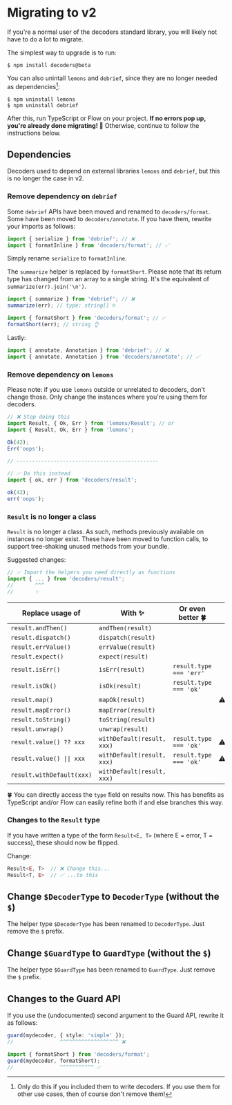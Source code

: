 # Migrating to v2

If you're a normal user of the decoders standard library, you will likely not have to do a
lot to migrate.

The simplest way to upgrade is to run:

    $ npm install decoders@beta

You can also unintall `lemons` and `debrief`, since they are no longer needed as
dependencies[^1]:

    $ npm uninstall lemons
    $ npm uninstall debrief

After this, run TypeScript or Flow on your project. **If no errors pop up, you're already
done migrating! 🎉** Otherwise, continue to follow the instructions below.

## Dependencies

Decoders used to depend on external libraries `lemons` and `debrief`, but this is no
longer the case in v2.

### Remove dependency on `debrief`

Some `debrief` APIs have been moved and renamed to `decoders/format`. Some have been moved
to `decoders/annotate`. If you have them, rewrite your imports as follows:

```typescript
import { serialize } from 'debrief'; // ❌
import { formatInline } from 'decoders/format'; // ✅
```

Simply rename `serialize` to `formatInline`.

The `summarize` helper is replaced by `formatShort`. Please note that its return type has
changed from an array to a single string. It's the equivalent of
`summarize(err).join('\n')`.

```typescript
import { summarize } from 'debrief'; // ❌
summarize(err); // type: string[] ☹️

import { formatShort } from 'decoders/format'; // ✅
formatShort(err); // string 👌
```

Lastly:

```typescript
import { annotate, Annotation } from 'debrief'; // ❌
import { annotate, Annotation } from 'decoders/annotate'; // ✅
```

### Remove dependency on `lemons`

Please note: if you use `lemons` outside or unrelated to decoders, don't change those.
Only change the instances where you're using them for decoders.

```typescript
// ❌ Stop doing this
import Result, { Ok, Err } from 'lemons/Result'; // or
import { Result, Ok, Err } from 'lemons';

Ok(42);
Err('oops');

// ----------------------------------------------

// ✅ Do this instead
import { ok, err } from 'decoders/result';

ok(42);
err('oops');
```

### `Result` is no longer a class

`Result` is no longer a class. As such, methods previously available on instances no
longer exist. These have been moved to function calls, to support tree-shaking unused
methods from your bundle.

Suggested changes:

```typescript
// ✅ Import the helpers you need directly as functions
import { ... } from 'decoders/result';
//       ^^^
//       ✨
```

| Replace usage of          | With ✨                    | Or even better 🍀       |     |
| ------------------------- | -------------------------- | ----------------------- | --- |
| `result.andThen()`        | `andThen(result)`          |                         |     |
| `result.dispatch()`       | `dispatch(result)`         |                         |     |
| `result.errValue()`       | `errValue(result)`         |                         |     |
| `result.expect()`         | `expect(result)`           |                         |     |
| `result.isErr()`          | `isErr(result)`            | `result.type === 'err'` |     |
| `result.isOk()`           | `isOk(result)`             | `result.type === 'ok'`  |     |
| `result.map()`            | `mapOk(result)`            |                         | ⚠️  |
| `result.mapError()`       | `mapError(result)`         |                         |     |
| `result.toString()`       | `toString(result)`         |                         |     |
| `result.unwrap()`         | `unwrap(result)`           |                         |     |
| `result.value() ?? xxx`   | `withDefault(result, xxx)` | `result.type === 'ok'`  | ⚠️  |
| `result.value() \|\| xxx` | `withDefault(result, xxx)` | `result.type === 'ok'`  | ⚠️  |
| `result.withDefault(xxx)` | `withDefault(result, xxx)` |                         |     |

🍀 You can directly access the `type` field on results now. This has benefits as
TypeScript and/or Flow can easily refine both if and else branches this way.

### Changes to the `Result` type

If you have written a type of the form `Result<E, T>` (where E = error, T = success),
these should now be flipped.

Change:

```typescript
Result<E, T>  // ❌ Change this...
Result<T, E>  // ✅ ...to this
```

## Change `$DecoderType` to `DecoderType` (without the `$`)

The helper type `$DecoderType` has been renamed to `DecoderType`. Just remove the `$`
prefix.

## Change `$GuardType` to `GuardType` (without the `$`)

The helper type `$GuardType` has been renamed to `GuardType`. Just remove the `$` prefix.

## Changes to the Guard API

If you use the (undocumented) second argument to the Guard API, rewrite it as follows:

```typescript
guard(mydecoder, { style: 'simple' });
//               ^^^^^^^^^^^^^^^^^^^ ❌

import { formatShort } from 'decoders/format';
guard(mydecoder, formatShort);
//               ^^^^^^^^^^^ ✅
```

[^1]:
    Only do this if you included them to write decoders. If you use them for other use
    cases, then of course don't remove them!
